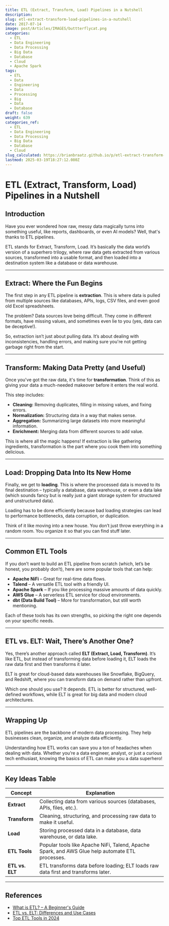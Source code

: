 ```yaml
---
title: ETL (Extract, Transform, Load) Pipelines in a Nutshell
description: 
slug: etl-extract-transform-load-pipelines-in-a-nutshell
date: 2017-07-14
image: post/Articles/IMAGES/buttterflycat.png
categories:
  - ETL
  - Data Engineering
  - Data Processing
  - Big Data
  - Database
  - Cloud
  - Apache Spark
tags:
  - ETL
  - Data
  - Engineering
  - Data
  - Processing
  - Big
  - Data
  - Database
draft: false
weight: 639
categories_ref:
  - ETL
  - Data Engineering
  - Data Processing
  - Big Data
  - Database
  - Cloud
slug_calculated: https://brianbraatz.github.io/p/etl-extract-transform-load-pipelines-in-a-nutshell
lastmod: 2025-03-19T18:27:12.080Z
---
```

# ETL (Extract, Transform, Load) Pipelines in a Nutshell

## Introduction

Have you ever wondered how raw, messy data magically turns into something useful, like reports, dashboards, or even AI models? Well, that's thanks to ETL pipelines.

ETL stands for Extract, Transform, Load. It’s basically the data world’s version of a superhero trilogy, where raw data gets extracted from various sources, transformed into a usable format, and then loaded into a destination system like a database or data warehouse.

***

## Extract: Where the Fun Begins

The first step in any ETL pipeline is **extraction**. This is where data is pulled from multiple sources like databases, APIs, logs, CSV files, and even good old Excel spreadsheets.

The problem? Data sources love being difficult. They come in different formats, have missing values, and sometimes even lie to you (yes, data can be deceptive!).

So, extraction isn’t just about pulling data. It’s about dealing with inconsistencies, handling errors, and making sure you're not getting garbage right from the start.

***

## Transform: Making Data Pretty (and Useful)

Once you've got the raw data, it's time for **transformation**. Think of this as giving your data a much-needed makeover before it enters the real world.

This step includes:

* **Cleaning:** Removing duplicates, filling in missing values, and fixing errors.
* **Normalization:** Structuring data in a way that makes sense.
* **Aggregation:** Summarizing large datasets into more meaningful information.
* **Enrichment:** Merging data from different sources to add value.

This is where all the magic happens! If extraction is like gathering ingredients, transformation is the part where you cook them into something delicious.

***

## Load: Dropping Data Into Its New Home

Finally, we get to **loading**. This is where the processed data is moved to its final destination – typically a database, data warehouse, or even a data lake (which sounds fancy but is really just a giant storage system for structured and unstructured data).

Loading has to be done efficiently because bad loading strategies can lead to performance bottlenecks, data corruption, or duplication.

Think of it like moving into a new house. You don’t just throw everything in a random room. You organize it so that you can find stuff later.

***

## Common ETL Tools

If you don’t want to build an ETL pipeline from scratch (which, let’s be honest, you probably don’t), here are some popular tools that can help:

* **Apache NiFi** – Great for real-time data flows.
* **Talend** – A versatile ETL tool with a friendly UI.
* **Apache Spark** – If you like processing massive amounts of data quickly.
* **AWS Glue** – A serverless ETL service for cloud environments.
* **dbt (Data Build Tool)** – More for transformation, but still worth mentioning.

Each of these tools has its own strengths, so picking the right one depends on your specific needs.

***

## ETL vs. ELT: Wait, There’s Another One?

Yes, there’s another approach called **ELT (Extract, Load, Transform)**. It’s like ETL, but instead of transforming data before loading it, ELT loads the raw data first and then transforms it later.

ELT is great for cloud-based data warehouses like Snowflake, BigQuery, and Redshift, where you can transform data on demand rather than upfront.

Which one should you use? It depends. ETL is better for structured, well-defined workflows, while ELT is great for big data and modern cloud architectures.

***

## Wrapping Up

ETL pipelines are the backbone of modern data processing. They help businesses clean, organize, and analyze data efficiently.

Understanding how ETL works can save you a ton of headaches when dealing with data. Whether you’re a data engineer, analyst, or just a curious tech enthusiast, knowing the basics of ETL can make you a data superhero!

***

## Key Ideas Table

| Concept         | Explanation                                                                                     |
| --------------- | ----------------------------------------------------------------------------------------------- |
| **Extract**     | Collecting data from various sources (databases, APIs, files, etc.).                            |
| **Transform**   | Cleaning, structuring, and processing raw data to make it useful.                               |
| **Load**        | Storing processed data in a database, data warehouse, or data lake.                             |
| **ETL Tools**   | Popular tools like Apache NiFi, Talend, Apache Spark, and AWS Glue help automate ETL processes. |
| **ETL vs. ELT** | ETL transforms data before loading; ELT loads raw data first and transforms later.              |

***

## References

* [What is ETL? – A Beginner's Guide](https://www.dataversity.net/what-is-etl/)
* [ETL vs. ELT: Differences and Use Cases](https://towardsdatascience.com/etl-vs-elt-which-one-should-you-use-6a270b98fdb6)
* [Top ETL Tools in 2024](https://www.analyticsvidhya.com/blog/2023/12/best-etl-tools/)

